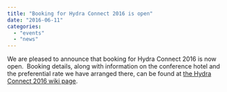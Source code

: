 ```yaml
---
title: "Booking for Hydra Connect 2016 is open"
date: "2016-06-11"
categories: 
  - "events"
  - "news"
---
```


We are pleased to announce that booking for Hydra Connect 2016 is now open.  Booking details, along with information on the conference hotel and the preferential rate we have arranged there, can be found at [the Hydra Connect 2016 wiki page](https://wiki.duraspace.org/display/hydra/Hydra+Connect+2016).
